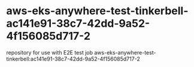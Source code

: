 # aws-eks-anywhere-test-tinkerbell-ac141e91-38c7-42dd-9a52-4f156085d717-2
repository for use with E2E test job aws-eks-anywhere-test-tinkerbell:ac141e91-38c7-42dd-9a52-4f156085d717-2

